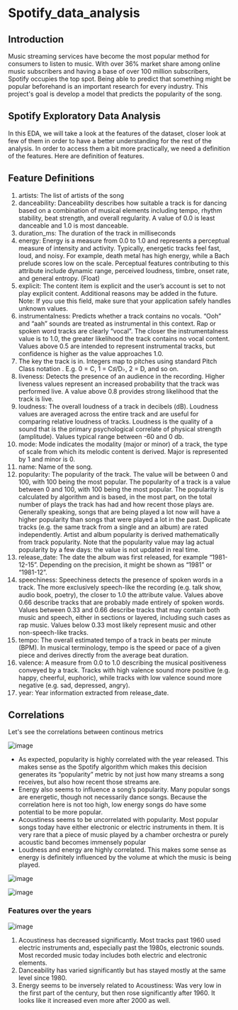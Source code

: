 # Spotify_data_analysis

## Introduction

Music streaming services have become the most popular method for consumers to listen to music. With over 36% market share among online music subscribers and having a base of over 100 million subscribers, Spotify occupies the top spot. Being able to predict that something might be popular beforehand is an important research for every industry. This project's goal is develop a model that predicts the popularity of the song.

## Spotify Exploratory Data Analysis

In this EDA, we will take a look at the features of the dataset, closer look at few of them in order to have a better understanding for the rest of the analysis. In order to access them a bit more practically, we need a definition of the features. Here are definition of features.


## Feature Definitions

1. artists: The list of artists of the song
2. danceability: Danceability describes how suitable a track is for dancing based on a combination of musical elements including tempo, rhythm stability, beat strength, and overall regularity. A value of 0.0 is least danceable and 1.0 is most danceable.
3. duration_ms: The duration of the track in milliseconds
4. energy: Energy is a measure from 0.0 to 1.0 and represents a perceptual measure of intensity and activity. Typically, energetic tracks feel fast, loud, and noisy. For example, death metal has high energy, while a Bach prelude scores low on the scale. Perceptual features contributing to this attribute include dynamic range, perceived loudness, timbre, onset rate, and general entropy. (Float)
5. explicit: The content item is explicit and the user’s account is set to not play explicit content. Additional reasons may be added in the future. Note: If you use this field, make sure that your application safely handles unknown values.
6. instrumentalness: Predicts whether a track contains no vocals. “Ooh” and “aah” sounds are treated as instrumental in this context. Rap or spoken word tracks are clearly “vocal”. The closer the instrumentalness value is to 1.0, the greater likelihood the track contains no vocal content. Values above 0.5 are intended to represent instrumental tracks, but confidence is higher as the value approaches 1.0.
7. The key the track is in. Integers map to pitches using standard Pitch Class notation . E.g. 0 = C, 1 = C♯/D♭, 2 = D, and so on.
8. liveness: Detects the presence of an audience in the recording. Higher liveness values represent an increased probability that the track was performed live. A value above 0.8 provides strong likelihood that the track is live.
9. loudness: The overall loudness of a track in decibels (dB). Loudness values are averaged across the entire track and are useful for comparing relative loudness of tracks. Loudness is the quality of a sound that is the primary psychological correlate of physical strength (amplitude). Values typical range between -60 and 0 db.
10. mode: Mode indicates the modality (major or minor) of a track, the type of scale from which its melodic content is derived. Major is represented by 1 and minor is 0.
11. name: Name of the song.
12. popularity: The popularity of the track. The value will be between 0 and 100, with 100 being the most popular. The popularity of a track is a value between 0 and 100, with 100 being the most popular. The popularity is calculated by algorithm and is based, in the most part, on the total number of plays the track has had and how recent those plays are. Generally speaking, songs that are being played a lot now will have a higher popularity than songs that were played a lot in the past. Duplicate tracks (e.g. the same track from a single and an album) are rated independently. Artist and album popularity is derived mathematically from track popularity. Note that the popularity value may lag actual popularity by a few days: the value is not updated in real time.
13. release_date: The date the album was first released, for example “1981-12-15”. Depending on the precision, it might be shown as “1981” or “1981-12”.
14. speechiness: Speechiness detects the presence of spoken words in a track. The more exclusively speech-like the recording (e.g. talk show, audio book, poetry), the closer to 1.0 the attribute value. Values above 0.66 describe tracks that are probably made entirely of spoken words. Values between 0.33 and 0.66 describe tracks that may contain both music and speech, either in sections or layered, including such cases as rap music. Values below 0.33 most likely represent music and other non-speech-like tracks.
15. tempo: The overall estimated tempo of a track in beats per minute (BPM). In musical terminology, tempo is the speed or pace of a given piece and derives directly from the average beat duration.
16. valence: A measure from 0.0 to 1.0 describing the musical positiveness conveyed by a track. Tracks with high valence sound more positive (e.g. happy, cheerful, euphoric), while tracks with low valence sound more negative (e.g. sad, depressed, angry).
17. year: Year information extracted from release_date.


## Correlations

Let's see the correlations between continous metrics

![image](https://user-images.githubusercontent.com/43426359/128095093-f9ae1000-63f0-48cf-826f-5a99f01198d4.png)

* As expected, popularity is highly correlated with the year released. This makes sense as the Spotify algorithm which makes this decision generates its “popularity” metric by not just how many streams a song receives, but also how recent those streams are.
* Energy also seems to influence a song’s popularity. Many popular songs are energetic, though not necessarily dance songs. Because the correlation here is not too high, low energy songs do have some potential to be more popular.
* Acoustiness seems to be uncorrelated with popularity. Most popular songs today have either electronic or electric instruments in them. It is very rare that a piece of music played by a chamber orchestra or purely acoustic band becomes immensely popular
* Loudness and energy are highly correlated. This makes some sense as energy is definitely influenced by the volume at which the music is being played.

![image](https://user-images.githubusercontent.com/43426359/128095318-b924e41c-e6cc-4c4f-9889-0a30f8247779.png)

![image](https://user-images.githubusercontent.com/43426359/128095758-a08f4d20-9ebd-4be6-818a-e3d41e981022.png)



### Features over the years

![image](https://user-images.githubusercontent.com/43426359/128095510-4de796c7-3e2e-42c6-9aa8-aea66426f60a.png)


1. Acoustiness has decreased significantly. Most tracks past 1960 used electric instruments and, especially past the 1980s, electronic sounds. Most recorded music today includes both electric and electronic elements.
2. Danceability has varied significantly but has stayed mostly at the same level since 1980.
3. Energy seems to be inversely related to Acoustiness: Was very low in the first part of the century, but then rose significantly after 1960. It looks like it increased even more after 2000 as well.



